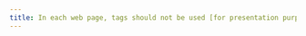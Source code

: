 ```yaml
---
title: In each web page, tags should not be used [for presentation purposes only]. Is this rule respected?
---
```


